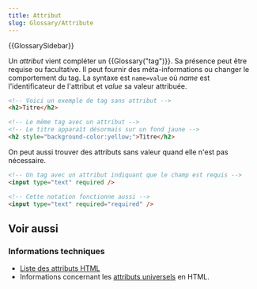 ```yaml
---
title: Attribut
slug: Glossary/Attribute
---
```


{{GlossarySidebar}}

Un _attribut_ vient compléter un {{Glossary("tag")}}. Sa présence peut être requise ou facultative. Il peut fournir des méta-informations ou changer le comportement du tag. La syntaxe est `name=value` où _name_ est l'identificateur de l'attribut et _value_ sa valeur attribuée.

```html
<!-- Voici un exemple de tag sans attribut -->
<h2>Titre</h2>

<!-- Le même tag avec un attribut -->
<!-- Le titre apparaît désormais sur un fond jaune -->
<h2 style="background-color:yellow;">Titre</h2>
```

On peut aussi trouver des attributs sans valeur quand elle n'est pas nécessaire.

```html
<!-- Un tag avec un attribut indiquant que le champ est requis -->
<input type="text" required />

<!-- Cette notation fonctionne aussi -->
<input type="text" required="required" />
```

## Voir aussi

### Informations techniques

- [Liste des attributs HTML](/fr/docs/Web/HTML/Attributs)
- Informations concernant les [attributs universels](/fr/docs/Web/HTML/Attributs_universels) en HTML.
